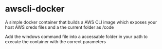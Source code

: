 # awscli-docker

A simple docker container that builds a AWS CLI image which exposes
your host AWS creds files and a the current folder as /code

Add the windows command file into a accessable folder in your path to execute the container with the correct parameters
